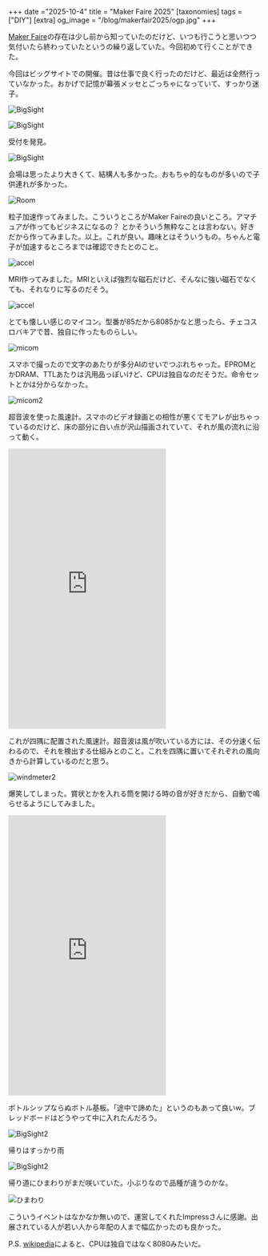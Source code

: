 +++
date ="2025-10-4"
title = "Maker Faire 2025"
[taxonomies]
tags = ["DIY"]
[extra]
og_image = "/blog/makerfair2025/ogp.jpg"
+++

[Maker Faire](https://makezine.jp/)の存在は少し前から知っていたのだけど、いつも行こうと思いつつ気付いたら終わっていたというの繰り返していた。今回初めて行くことができた。

今回はビッグサイトでの開催。昔は仕事で良く行ったのだけど、最近は全然行っていなかった。おかげで記憶が幕張メッセとごっちゃになっていて、すっかり迷子。

![BigSight](IMG_6788.jpg)

![BigSight](IMG_6781.jpg)

受付を発見。

![BigSight](IMG_6782.jpg)

会場は思ったより大きくて、結構人も多かった。おもちゃ的なものが多いので子供連れが多かった。

![Room](IMG_2756.jpg)

粒子加速作ってみました。こういうところがMaker Faireの良いところ。アマチュアが作ってもビジネスになるの？ とかそういう無粋なことは言わない。好きだから作ってみました。以上。これが良い。趣味とはそういうもの。ちゃんと電子が加速するところまでは確認できたとのこと。

![accel](IMG_2758.jpg)

MRI作ってみました。MRIといえば強烈な磁石だけど、そんなに強い磁石でなくても、それなりに写るのだそう。

![accel](IMG_6783.jpg)

とても懐しい感じのマイコン。型番が85だから8085かなと思ったら、チェコスロバキアで昔、独自に作ったものらしい。

![micom](IMG_2759.jpg)

スマホで撮ったので文字のあたりが多分AIのせいでつぶれちゃった。EPROMとかDRAM、TTLあたりは汎用品っぽいけど、CPUは独自なのだそうだ。命令セットとかは分からなかった。

![micom2](IMG_2761.jpg)

超音波を使った風速計。スマホのビデオ録画との相性が悪くてモアレが出ちゃっているのだけど、床の部分に白い点が沢山描画されていて、それが風の流れに沿って動く。

<iframe width="315" height="560" src="https://youtube.com/embed/lkfmRc48xqc?playsinline=1" title="YouTube video player" frameborder="0" allow="accelerometer; autoplay; clipboard-write; encrypted-media; gyroscope; picture-in-picture; web-share" allowfullscreen></iframe>

これが四隅に配置された風速計。超音波は風が吹いている方には、その分速く伝わるので、それを検出する仕組みとのこと。これを四隅に置いてそれぞれの風向きから計算しているのだと思う。

![windmeter2](IMG_6784.jpg)

爆笑してしまった。賞状とかを入れる筒を開ける時の音が好きだから、自動で鳴らせるようにしてみました。

<iframe width="315" height="560" src="https://www.youtube.com/embed/P277bhaLa8s?playsinline=1" title="YouTube video player" frameborder="0" allow="accelerometer; autoplay; clipboard-write; encrypted-media; gyroscope; picture-in-picture; web-share" allowfullscreen></iframe>

ボトルシップならぬボトル基板。「途中で諦めた」というのもあって良いw。ブレッドボードはどうやって中に入れたんだろう。

![BigSight2](IMG_6785.jpg)

帰りはすっかり雨

![BigSight2](IMG_2766.jpg)

帰り道にひまわりがまだ咲いていた。小ぶりなので品種が違うのかな。

![ひまわり](IMG_6789.jpg)

こういうイベントはなかなか無いので、運営してくれたImpressさんに感謝。出展されている人が若い人から年配の人まで幅広かったのも良かった。

P.S. [wikipedia](https://en.wikipedia.org/wiki/PMD_85)によると、CPUは独自ではなく8080みたいだ。
